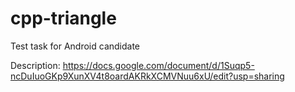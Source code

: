 # cpp-triangle

Test task for Android candidate

Description: 
https://docs.google.com/document/d/1Suqp5-ncDuIuoGKp9XunXV4t8oardAKRkXCMVNuu6xU/edit?usp=sharing
